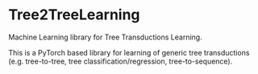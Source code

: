 # Tree2TreeLearning
Machine Learning library for Tree Transductions Learning.

This is a PyTorch based library for learning of generic tree transductions (e.g. tree-to-tree, tree classification/regression, tree-to-sequence).

